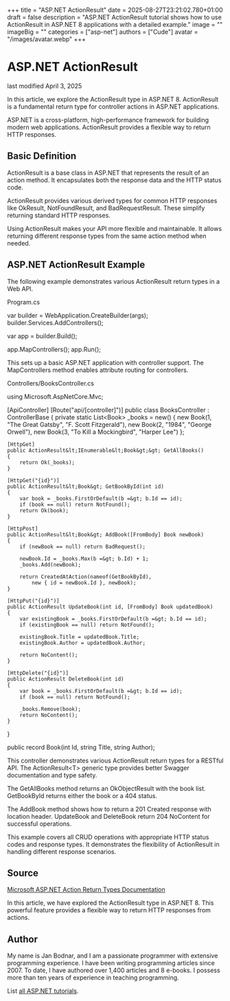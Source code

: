 +++
title = "ASP.NET ActionResult"
date = 2025-08-27T23:21:02.780+01:00
draft = false
description = "ASP.NET ActionResult tutorial shows how to use ActionResult in ASP.NET 8 applications with a detailed example."
image = ""
imageBig = ""
categories = ["asp-net"]
authors = ["Cude"]
avatar = "/images/avatar.webp"
+++

# ASP.NET ActionResult

last modified April 3, 2025

In this article, we explore the ActionResult type in ASP.NET 8. ActionResult is
a fundamental return type for controller actions in ASP.NET applications.

ASP.NET is a cross-platform, high-performance framework for building modern web
applications. ActionResult provides a flexible way to return HTTP responses.

## Basic Definition

ActionResult is a base class in ASP.NET that represents the result of an action
method. It encapsulates both the response data and the HTTP status code.

ActionResult provides various derived types for common HTTP responses like
OkResult, NotFoundResult, and BadRequestResult. These simplify returning
standard HTTP responses.

Using ActionResult makes your API more flexible and maintainable. It allows
returning different response types from the same action method when needed.

## ASP.NET ActionResult Example

The following example demonstrates various ActionResult return types in a Web API.

Program.cs
  

var builder = WebApplication.CreateBuilder(args);
builder.Services.AddControllers();

var app = builder.Build();

app.MapControllers();
app.Run();

This sets up a basic ASP.NET application with controller support. The
MapControllers method enables attribute routing for controllers.

Controllers/BooksController.cs
  

using Microsoft.AspNetCore.Mvc;

[ApiController]
[Route("api/[controller]")]
public class BooksController : ControllerBase
{
    private static List&lt;Book&gt; _books = new()
    {
        new Book(1, "The Great Gatsby", "F. Scott Fitzgerald"),
        new Book(2, "1984", "George Orwell"),
        new Book(3, "To Kill a Mockingbird", "Harper Lee")
    };

    [HttpGet]
    public ActionResult&lt;IEnumerable&lt;Book&gt;&gt; GetAllBooks()
    {
        return Ok(_books);
    }

    [HttpGet("{id}")]
    public ActionResult&lt;Book&gt; GetBookById(int id)
    {
        var book = _books.FirstOrDefault(b =&gt; b.Id == id);
        if (book == null) return NotFound();
        return Ok(book);
    }

    [HttpPost]
    public ActionResult&lt;Book&gt; AddBook([FromBody] Book newBook)
    {
        if (newBook == null) return BadRequest();
        
        newBook.Id = _books.Max(b =&gt; b.Id) + 1;
        _books.Add(newBook);
        
        return CreatedAtAction(nameof(GetBookById), 
            new { id = newBook.Id }, newBook);
    }

    [HttpPut("{id}")]
    public ActionResult UpdateBook(int id, [FromBody] Book updatedBook)
    {
        var existingBook = _books.FirstOrDefault(b =&gt; b.Id == id);
        if (existingBook == null) return NotFound();
        
        existingBook.Title = updatedBook.Title;
        existingBook.Author = updatedBook.Author;
        
        return NoContent();
    }

    [HttpDelete("{id}")]
    public ActionResult DeleteBook(int id)
    {
        var book = _books.FirstOrDefault(b =&gt; b.Id == id);
        if (book == null) return NotFound();
        
        _books.Remove(book);
        return NoContent();
    }
}

public record Book(int Id, string Title, string Author);

This controller demonstrates various ActionResult return types for a RESTful API.
The ActionResult&lt;T&gt; generic type provides better Swagger
documentation and type safety.

The GetAllBooks method returns an OkObjectResult with
the book list. GetBookById returns either the book or a 404 status.

The AddBook method shows how to return a 201 Created response with
location header. UpdateBook and DeleteBook return 204
NoContent for successful operations.

This example covers all CRUD operations with appropriate HTTP status codes and
response types. It demonstrates the flexibility of ActionResult in handling
different response scenarios.

## Source

[Microsoft ASP.NET Action Return Types Documentation](https://learn.microsoft.com/en-us/aspnet/core/web-api/action-return-types?view=aspnetcore-8.0)

In this article, we have explored the ActionResult type in ASP.NET 8. This
powerful feature provides a flexible way to return HTTP responses from actions.

## Author

My name is Jan Bodnar, and I am a passionate programmer with extensive
programming experience. I have been writing programming articles since 2007.
To date, I have authored over 1,400 articles and 8 e-books. I possess more
than ten years of experience in teaching programming.

List [all ASP.NET tutorials](/all/#asp-net).